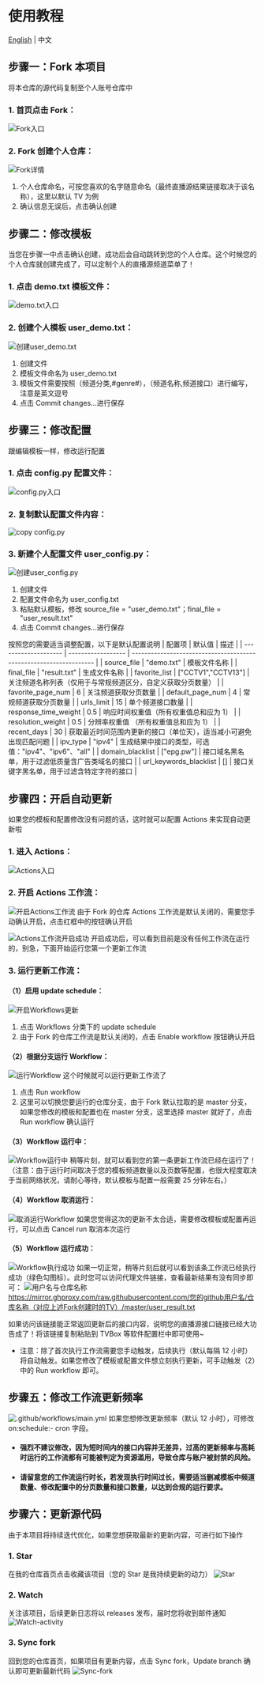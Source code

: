 # 使用教程

[English](./tutorial-EN.md) | 中文

## 步骤一：Fork 本项目

将本仓库的源代码复制至个人账号仓库中

### 1. 首页点击 Fork：

![Fork入口](./images/fork-btn.png 'Fork入口')

### 2. Fork 创建个人仓库：

![Fork详情](./images/fork-detail.png 'Fork详情')

1. 个人仓库命名，可按您喜欢的名字随意命名（最终直播源结果链接取决于该名称），这里以默认 TV 为例
2. 确认信息无误后，点击确认创建

## 步骤二：修改模板

当您在步骤一中点击确认创建，成功后会自动跳转到您的个人仓库。这个时候您的个人仓库就创建完成了，可以定制个人的直播源频道菜单了！

### 1. 点击 demo.txt 模板文件：

![demo.txt入口](./images/demo-btn.png 'demo.txt入口')

### 2. 创建个人模板 user_demo.txt：

![创建user_demo.txt](./images/edit-user-demo.png '创建user_demo.txt')

1. 创建文件
2. 模板文件命名为 user_demo.txt
3. 模板文件需要按照（频道分类,#genre#），（频道名称,频道接口）进行编写，注意是英文逗号
4. 点击 Commit changes...进行保存

## 步骤三：修改配置

跟编辑模板一样，修改运行配置

### 1. 点击 config.py 配置文件：

![config.py入口](./images/config-btn.png 'config.py入口')

### 2. 复制默认配置文件内容：

![copy config.py](./images/copy-config.png '复制默认模板')

### 3. 新建个人配置文件 user_config.py：

![创建user_config.py](./images/edit-user-config.png '创建user_config.py')

1. 创建文件
2. 配置文件命名为 user_config.txt
3. 粘贴默认模板，修改 source_file = "user_demo.txt"；final_file = "user_result.txt"
4. 点击 Commit changes...进行保存

按照您的需要适当调整配置，以下是默认配置说明
| 配置项 | 默认值 | 描述 |
| -------------------- | ------------------ | ------------------------------------------------------------------ |
| source_file | "demo.txt" | 模板文件名称 |
| final_file | "result.txt" | 生成文件名称 |
| favorite_list | ["CCTV1","CCTV13"] | 关注频道名称列表（仅用于与常规频道区分，自定义获取分页数量） |
| favorite_page_num | 6 | 关注频道获取分页数量 |
| default_page_num | 4 | 常规频道获取分页数量 |
| urls_limit | 15 | 单个频道接口数量 |
| response_time_weight | 0.5 | 响应时间权重值（所有权重值总和应为 1） |
| resolution_weight | 0.5 | 分辨率权重值 （所有权重值总和应为 1） |
| recent_days | 30 | 获取最近时间范围内更新的接口（单位天），适当减小可避免出现匹配问题 |
| ipv_type | "ipv4" | 生成结果中接口的类型，可选值："ipv4"、"ipv6"、"all" |
| domain_blacklist | ["epg.pw"] | 接口域名黑名单，用于过滤低质量含广告类域名的接口 |
| url_keywords_blacklist | [] | 接口关键字黑名单，用于过滤含特定字符的接口 |

## 步骤四：开启自动更新

如果您的模板和配置修改没有问题的话，这时就可以配置 Actions 来实现自动更新啦

### 1. 进入 Actions：

![Actions入口](./images/actions-btn.png 'Actions入口')

### 2. 开启 Actions 工作流：

![开启Actions工作流](./images/actions-enable.png '开启Actions工作流')
由于 Fork 的仓库 Actions 工作流是默认关闭的，需要您手动确认开启，点击红框中的按钮确认开启

![Actions工作流开启成功](./images/actions-home.png 'Actions工作流开启成功')
开启成功后，可以看到目前是没有任何工作流在运行的，别急，下面开始运行您第一个更新工作流

### 3. 运行更新工作流：

#### （1）启用 update schedule：

![开启Workflows更新](./images/workflows-btn.png '开启Workflows更新')

1. 点击 Workflows 分类下的 update schedule
2. 由于 Fork 的仓库工作流是默认关闭的，点击 Enable workflow 按钮确认开启

#### （2）根据分支运行 Workflow：

![运行Workflow](./images/workflows-run.png '运行Workflow')
这个时候就可以运行更新工作流了

1. 点击 Run workflow
2. 这里可以切换您要运行的仓库分支，由于 Fork 默认拉取的是 master 分支，如果您修改的模板和配置也在 master 分支，这里选择 master 就好了，点击 Run workflow 确认运行

#### （3）Workflow 运行中：

![Workflow运行中](./images/workflow-running.png 'Workflow运行中')
稍等片刻，就可以看到您的第一条更新工作流已经在运行了！
（注意：由于运行时间取决于您的模板频道数量以及页数等配置，也很大程度取决于当前网络状况，请耐心等待，默认模板与配置一般需要 25 分钟左右。）

#### （4）Workflow 取消运行：

![取消运行Workflow](./images/workflow-cancel.png '取消运行Workflow')
如果您觉得这次的更新不太合适，需要修改模板或配置再运行，可以点击 Cancel run 取消本次运行

#### （5）Workflow 运行成功：

![Workflow执行成功](./images/workflow-success.png 'Workflow执行成功')
如果一切正常，稍等片刻后就可以看到该条工作流已经执行成功（绿色勾图标）。此时您可以访问代理文件链接，查看最新结果有没有同步即可：
![用户名与仓库名称](./images/rep-info.png '用户名与仓库名称')
https://mirror.ghproxy.com/raw.githubusercontent.com/您的github用户名/仓库名称（对应上述Fork创建时的TV）/master/user_result.txt

如果访问该链接能正常返回更新后的接口内容，说明您的直播源接口链接已经大功告成了！将该链接复制粘贴到 TVBox 等软件配置栏中即可使用~

- 注意：除了首次执行工作流需要您手动触发，后续执行（默认每隔 12 小时）将自动触发。如果您修改了模板或配置文件想立刻执行更新，可手动触发（2）中的 Run workflow 即可。

## 步骤五：修改工作流更新频率

![.github/workflows/main.yml](./images/schedule-cron.png '.github/workflows/main.yml')
如果您想修改更新频率（默认 12 小时），可修改 on:schedule:- cron 字段。

- #### 强烈不建议修改，因为短时间内的接口内容并无差异，过高的更新频率与高耗时运行的工作流都有可能被判定为资源滥用，导致仓库与账户被封禁的风险。
- #### 请留意您的工作流运行时长，若发现执行时间过长，需要适当删减模板中频道数量、修改配置中的分页数量和接口数量，以达到合规的运行要求。

## 步骤六：更新源代码

由于本项目将持续迭代优化，如果您想获取最新的更新内容，可进行如下操作

### 1. Star

在我的仓库首页点击收藏该项目（您的 Star 是我持续更新的动力）
![Star](./images/star.png 'Star')

### 2. Watch

关注该项目，后续更新日志将以 releases 发布，届时您将收到邮件通知
![Watch-activity](./images/watch-activity.png 'Watch All Activity')

### 3. Sync fork

回到您的仓库首页，如果项目有更新内容，点击 Sync fork，Update branch 确认即可更新最新代码
![Sync-fork](./images/sync-fork.png 'Sync fork')
